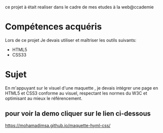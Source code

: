ce projet à était realiser dans le cadre de mes etudes à la web@ccademie 
# Compétences acquéris
Lors de ce projet Je devais utiliser et maîtriser les outils suivants:
  * HTML5
  * CSS33

# Sujet
En m'appuyant sur le visuel d'une maquette , je devais intégrer une page en HTML5 et CSS3 conforme au visuel, respectant les normes du W3C et optimisant au mieux le référencement.

## pour voir la demo cliquer sur le lien ci-dessous 
https://mohamadimsa.github.io/maquette-hyml-css/
